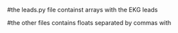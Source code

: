 #the leads.py file containst arrays with the EKG leads

#the other files contains floats separated by commas with 